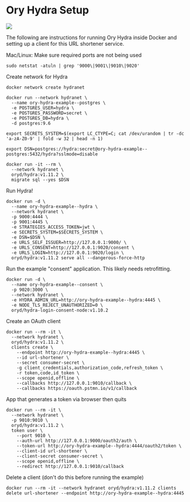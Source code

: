 # Ory Hydra Setup

<img src="https://i.ytimg.com/vi/BDzoHT0E8SE/maxresdefault.jpg" />

The following are instructions for running Ory Hydra inside Docker and setting up a client for this URL shortener service.

Mac/Linux: Make sure required ports are not being used

```
sudo netstat -atuln | grep '9000\|9001\|9010\|9020'
```

Create network for Hydra

```
docker network create hydranet
```

```
docker run --network hydranet \
  --name ory-hydra-example--postgres \
  -e POSTGRES_USER=hydra \
  -e POSTGRES_PASSWORD=secret \
  -e POSTGRES_DB=hydra \
  -d postgres:9.6
```

```
export SECRETS_SYSTEM=$(export LC_CTYPE=C; cat /dev/urandom | tr -dc 'a-zA-Z0-9' | fold -w 32 | head -n 1)
```

```
export DSN=postgres://hydra:secret@ory-hydra-example--postgres:5432/hydra?sslmode=disable
```

```
docker run -it --rm \
  --network hydranet \
  oryd/hydra:v1.11.2 \
  migrate sql --yes $DSN
```

Run Hydra!

```
docker run -d \
  --name ory-hydra-example--hydra \
  --network hydranet \
  -p 9000:4444 \
  -p 9001:4445 \
  -e STRATEGIES_ACCESS_TOKEN=jwt \
  -e SECRETS_SYSTEM=$SECRETS_SYSTEM \
  -e DSN=$DSN \
  -e URLS_SELF_ISSUER=http://127.0.0.1:9000/ \
  -e URLS_CONSENT=http://127.0.0.1:9020/consent \
  -e URLS_LOGIN=http://127.0.0.1:9020/login \
  oryd/hydra:v1.11.2 serve all --dangerous-force-http
```

Run the example "consent" application. This likely needs retrofitting.

```
docker run -d \
  --name ory-hydra-example--consent \
  -p 9020:3000 \
  --network hydranet \
  -e HYDRA_ADMIN_URL=http://ory-hydra-example--hydra:4445 \
  -e NODE_TLS_REJECT_UNAUTHORIZED=0 \
  oryd/hydra-login-consent-node:v1.10.2
```

Create an OAuth client

```
docker run --rm -it \
  --network hydranet \
  oryd/hydra:v1.11.2 \
  clients create \
    --endpoint http://ory-hydra-example--hydra:4445 \
    --id url-shortener \
    --secret consumer-secret \
    -g client_credentials,authorization_code,refresh_token \
    -r token,code,id_token \
    --scope openid,offline \
    --callbacks http://127.0.0.1:9010/callback \
    --callbacks https://oauth.pstmn.io/v1/callback
```

App that generates a token via browser then quits

```
docker run --rm -it \
  --network hydranet \
  -p 9010:9010 \
  oryd/hydra:v1.11.2 \
  token user \
    --port 9010 \
    --auth-url http://127.0.0.1:9000/oauth2/auth \
    --token-url http://ory-hydra-example--hydra:4444/oauth2/token \
    --client-id url-shortener \
    --client-secret consumer-secret \
    --scope openid,offline \
    --redirect http://127.0.0.1:9010/callback
```

Delete a client (don't do this before running the example)

```
docker run --rm -it --network hydranet oryd/hydra:v1.11.2 clients delete url-shortener --endpoint http://ory-hydra-example--hydra:4445
```
